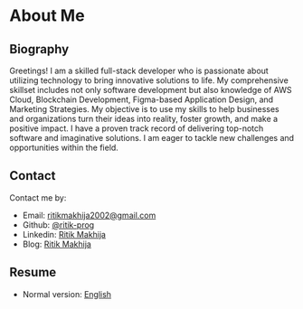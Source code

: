 # About Me

## Biography

Greetings! I am a skilled full-stack developer who is passionate
about utilizing technology to bring innovative solutions to life.
My comprehensive skillset includes not only software development
but also knowledge of AWS Cloud, Blockchain Development,
Figma-based Application Design, and Marketing Strategies. My
objective is to use my skills to help businesses and organizations
turn their ideas into reality, foster growth, and make a positive
impact. I have a proven track record of delivering top-notch
software and imaginative solutions. I am eager to tackle new
challenges and opportunities within the field.

## Contact

Contact me by:

- Email: [ritikmakhija2002@gmail.com](mailto:ritikmakhija2002@gmail.com)
- Github: [@ritik-prog](https://github.com/ritik-prog)
- Linkedin: [Ritik Makhija](https://www.linkedin.com/in/ritikmakhija/)
- Blog: [Ritik Makhija](https://blog.ritikmakhija.tech)

## Resume

- Normal version: [English](https://resume.ritikmakhija.tech)
